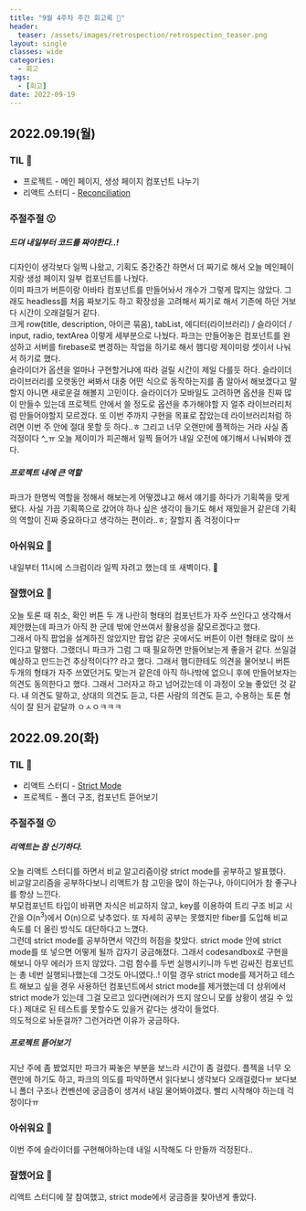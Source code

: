```yaml
---
title: "9월 4주차 주간 회고록 🙂"
header:
  teaser: /assets/images/retrospection/retrospection_teaser.png
layout: single
classes: wide
categories:
  - 회고
tags:
  - [회고]
date: 2022-09-19
---
```


## 2022.09.19(월)

### TIL 🧐

- 프로젝트 - 메인 페이지, 생성 페이지 컴포넌트 나누기
- 리액트 스터디 - [Reconciliation](https://donyy.notion.site/Reconciliation-aa709bb406554db3b0aba7cae67b2115)

### 주절주절 😗

##### 드뎌 내일부터 코드를 짜야한다..!

디자인이 생각보다 일찍 나왔고, 기획도 중간중간 하면서 더 짜기로 해서 오늘 메인페이지랑 생성 페이지 일부 컴포넌트를 나눴다.  
이미 파크가 버튼이랑 아바타 컴포넌트를 만들어놔서 개수가 그렇게 많지는 않았다. 그래도 headless를 처음 짜보기도 하고 확장성을 고려해서 짜기로 해서 기존에 하던 거보다 시간이 오래걸릴거 같다.  
크게 row(title, description, 아이콘 묶음), tabList, 에디터(라이브러리) / 슬라이더 / input, radio, textArea 이렇게 세부분으로 나눴다. 파크는 만들어놓은 컴포넌트를 완성하고 서버를 firebase로 변경하는 작업을 하기로 해서 햄디랑 제이미랑 셋이서 나눠서 하기로 했다.  
슬라이더가 옵션을 얼마나 구현할거냐에 따라 걸릴 시간이 제일 다를듯 하다. 슬라이더 라이브러리를 오랫동안 써봐서 대충 어떤 식으로 동작하는지를 좀 알아서 해보겠다고 말할지 아니면 새로운걸 해볼지 고민이다. 슬라이더가 모바일도 고려하면 옵션을 진짜 많이 만들수 있는데 프로젝트 안에서 쓸 정도로 옵션을 추가해야할 지 얼추 라이브러리처럼 만들어야할지 모르겠다. 또 이번 주까지 구현을 목표로 잡았는데 라이브러리처럼 하려면 이번 주 안에 절대 못할 듯 하다..ㅎ 그리고 너무 오랜만에 플젝하는 거라 사실 좀 걱정이다 ^\_ㅠ 오늘 제이미가 피곤해서 일찍 들어가 내일 오전에 얘기해서 나눠봐야 겠다.

##### 프로젝트 내에 큰 역할

파크가 한명씩 역할을 정해서 해보는게 어떻겠냐고 해서 얘기를 하다가 기획쪽을 맞게 됐다. 사실 가끔 기획쪽으로 갔어야 하나 싶은 생각이 들기도 해서 재밌을거 같은데 기획의 역할이 진짜 중요하다고 생각하는 편이라..ㅎ; 잘할지 좀 걱정이다ㅠ

### 아쉬워요 🙁

내일부터 11시에 스크럼이라 일찍 자려고 했는데 또 새벽이다. 🤪

### 잘했어요 🙂

오늘 토론 때 취소, 확인 버튼 두 개 나란히 형태의 컴포넌트가 자주 쓰인다고 생각해서 제안했는데 파크가 아직 한 군데 밖에 안쓰여서 활용성을 잚모르겠다고 했다.  
그래서 아직 팝업을 설계하진 않았지만 팝업 같은 곳에서도 버튼이 이런 형태로 많이 쓰인다고 말했다. 그랬더니 파크가 그럼 그 때 필요하면 만들어보는게 좋을거 같다. 쓰일걸 예상하고 만드는건 추상적이다?? 라고 했다. 그래서 햄디한테도 의견을 물어보니 버튼 두개의 형태가 자주 쓰였던거도 맞는거 같은데 아직 하나밖에 없으니 후에 만들어보자는 의견도 동의한다고 했다. 그래서 그러자고 하고 넘어갔는데 이 과정이 오늘 좋았던 것 같다. 내 의견도 말하고, 상대의 의견도 듣고, 다른 사람의 의견도 듣고, 수용하는 토론 형식이 잘 된거 같달까 ㅇㅅㅇㅋㅋㅋ

## 2022.09.20(화)

### TIL 🧐

- 리액트 스터디 - [Strict Mode](https://donyy.notion.site/Strict-Mode-7c1b7f9058024dedba86caebd65bfadf)
- 프로젝트 - 폴더 구조, 컴포넌트 뜯어보기

### 주절주절 😗

##### 리액트는 참 신기하다.

오늘 리액트 스터디를 하면서 비교 알고리즘이랑 strict mode를 공부하고 발표했다.  
비교알고리즘을 공부하다보니 리액트가 참 고민을 많이 하는구나, 아이디어가 참 좋구나를 항상 느낀다.  
부모컴포넌트 타입이 바뀌면 자식은 비교하지 않고, key를 이용하여 트리 구조 비교 시간을 O(n<sup>3</sup>)에서 O(n)으로 낮추었다. 또 자세히 공부는 못했지만 fiber를 도입해 비교 속도를 더 올린 방식도 대단하다고 느꼈다.  
그런데 strict mode를 공부하면서 약간의 허점을 찾았다. strict mode 안에 strict mode를 또 넣으면 어떻게 될까 갑자기 궁금해졌다. 그래서 codesandbox로 구현을 해보니 아무 에러가 뜨지 않았다. 그럼 함수를 두번 실행시키니까 두번 감싸진 컴포넌트는 총 네번 실행되나했는데 그것도 아니였다..! 이럴 경우 strict mode를 제거하고 테스트 해보고 싶을 경우 사용하던 컴포넌트에서 strict mode를 제거했는데 더 상위에서 strict mode가 있는데 그걸 모르고 있다면(에러가 뜨지 않으니 모를 상황이 생길 수 있다.) 제대로 된 테스트를 못할수도 있을거 같다는 생각이 들었다.  
의도적으로 놔둔걸까? 그런거라면 이유가 궁금하다.

##### 프로젝트 뜯어보기

지난 주에 좀 봤었지만 파크가 짜놓은 부분을 보느라 시간이 좀 걸렸다. 플젝을 너무 오랜만에 하기도 하고, 파크의 의도를 파악하면서 읽다보니 생각보다 오래걸렸다ㅠ 보다보니 폴더 구조나 컨벤션에 궁금증이 생겨서 내일 물어봐야겠다.
빨리 시작해야 하는데 걱정이다ㅠ

### 아쉬워요 🙁

이번 주에 슬라이더를 구현해야하는데 내일 시작해도 다 만들까 걱정된다..

### 잘했어요 🙂

리액트 스터디에 잘 참여했고, strict mode에서 궁금증을 찾아낸게 좋았다.
